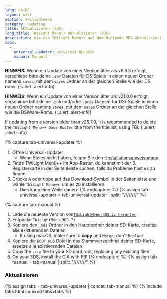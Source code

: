 ```yaml
---
lang: de-DE
layout: wiki
section: twilightmenu
category: updating
title: Aktualisieren (3DS)
long_title: TWiLight Menu++ aktualisieren (3DS)
description: Wie man TWiLight Menu++ auf dem Nintendo 3DS aktualisiert
tabs:
  - 
    universal-updater: Universal-Updater
    manual: Manuell
---
```


**HINWEIS:** Wenn ein Update von einer Version älter als v6.8.3 erfolgt, verschiebe bitte deine `.sav` Dateien für DS Spiele in einen neuen Ordner namens `saves`, mit dem `saves` Ordner an der gleichen Stelle wie der DS roms.
{:.alert .alert-info}

**HINWEIS:** Wenn ein Update von einer Version älter als v21.0.0 erfolgt, verschiebe bitte deine `.pub` und/oder `.priv` Dateien für DSi-Spiele in einen neuen Ordner namens `saves`, mit dem `saves` Ordner an der gleichen Stelle wie die DSiWare-Roms.
{:.alert .alert-info}

If updating from a version older than v25.7.0, it is recommended to delete the `TWiLight Menu++ Game Booter` title from the title list, using FBI.
{:.alert .alert-info}

{% capture tab-universal-updater %}
1. Öffne Universal-Updater
   - Wenn Sie es nicht haben, folgen Sie den [-Installationsanweisungen](installing-3ds)
1. Finde TWiLight Menü++ im App-Raster, du kannst mit der 3. Registerkarte in der Seitenleiste suchen, falls du Probleme hast es zu finden
1. Drücke <kbd class="face">A</kbd> oder tippe auf das Download-Symbol in der Seitenleiste und wähle `TWiLight Menu++`, um es zu installieren
   - Dies kann eine Weile dauern
{% endcapture %}
{% assign tab-universal-updater = tab-universal-updater | split: "////////" %}

{% capture tab-manual %}
1. Lade die neueste Version von[`TWiLightMenu-3DS.7z herunter`](https://github.com/DS-Homebrew/TWiLightMenu/releases/latest/download/TWiLightMenu-3DS.7z)
1. Entpacke `TWiLightMenu-3DS.7z`
1. Kopiere den `_nds` Ordner in den Hauptordner deiner SD-Karte, ersetze alle existierenden Dateien
   - If using macOS, make sure to **copy** and `Merge`, don't `Replace`
1. Kopiere die `BOOT.NDS` Datei in das Stammverzeichnis deiner SD-Karte, ersetze alle existierenden Dateien
1. Copy the `.cia` file to your SD card root, replacing any existing files
1. On your 3DS, install the CIA with FBI
{% endcapture %}
{% assign tab-manual = tab-manual | split: "////////" %}

### Aktualisieren

{% assign tabs = tab-universal-updater | concat: tab-manual %}
{% include tabs.html index=0 tabs=tabs %}
